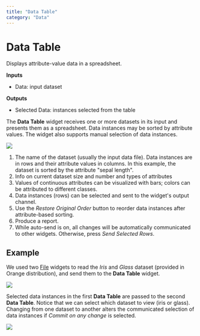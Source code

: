 ```yaml
---
title: "Data Table"
category: "Data"
---
```

Data Table
==========

Displays attribute-value data in a spreadsheet.

**Inputs**

- Data: input dataset

**Outputs**

- Selected Data: instances selected from the table

The **Data Table** widget receives one or more datasets in its input and presents them as a spreadsheet. Data instances may be sorted by attribute values. The widget also supports manual selection of data instances.

![](../images/DataTable-stamped.png)

1. The name of the dataset (usually the input data file). Data
   instances are in rows and their attribute values in columns. In this
   example, the dataset is sorted by the attribute "sepal length".
2. Info on current dataset size and number and types of attributes
3. Values of continuous attributes can be visualized with bars; colors
   can be attributed to different classes.
4. Data instances (rows) can be selected and sent to the widget's output
   channel.
5. Use the *Restore Original Order* button to reorder data instances after
   attribute-based sorting.
6. Produce a report.
7. While auto-send is on, all changes will be automatically communicated
   to other widgets. Otherwise, press *Send Selected Rows*.

Example
-------

We used two [File](../../data/file/) widgets to read the *Iris* and *Glass* dataset (provided in Orange distribution), and send them to the **Data Table** widget.

![](../images/DataTable-Schema.png)

Selected data instances in the first **Data Table** are passed to the second **Data Table**. Notice that we can select which dataset to view (iris or glass). Changing from one dataset to another alters the communicated selection of data instances if *Commit on any change* is selected.

![](../images/DataTable-Example.png)
